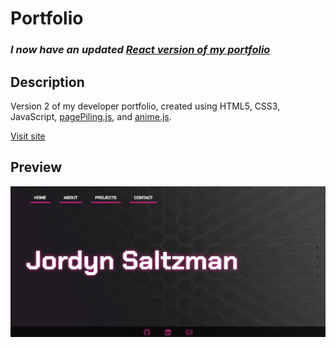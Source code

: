 # Portfolio 
### _I now have an updated [React version of my portfolio](https://github.com/jordynsaltzman/react-portfolio)_

## Description
Version 2 of my developer portfolio, created using HTML5, CSS3, JavaScript, [pagePiling.js](https://github.com/alvarotrigo/pagePiling.js), and [anime.js](https://github.com/juliangarnier/anime).

[Visit site](https://jordynsaltzman.github.io/portfolio/)

## Preview 
![screenshot](assets/images/portfolio_screenshot.JPG)
